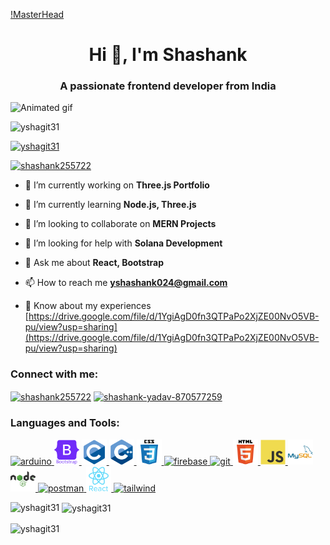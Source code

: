 [!MasterHead](https://www.bing.com/images/search?view=detailV2&ccid=7iXV%2bcQH&id=AE18FED687883D41D8B1E1369292908FF3846120&thid=OIP.7iXV-cQHLKFfqnIyoqnohgHaDF&mediaurl=https%3a%2f%2fcdn.vectorstock.com%2fi%2fpreview-1x%2f14%2f95%2fbanner-software-ui-and-development-for-different-vector-37731495.jpg&exph=250&expw=600&q=devloper+banner&simid=608007330899704061&FORM=IRPRST&ck=263759B741F2CF1C7F1827FE4D418E96&selectedIndex=4&itb=0)

<h1 align="center">Hi 👋, I'm Shashank</h1>
<h3 align="center">A passionate frontend developer from India</h3>
<img src="https://mir-s3-cdn-cf.behance.net/project_modules/fs/579fe1183178475.653aa8931b193.gif" alt="Animated gif" width="400">

<p align="left"> <img src="https://komarev.com/ghpvc/?username=yshagit31&label=Profile%20views&color=0e75b6&style=flat" alt="yshagit31" /> </p>

<p align="left"> <a href="https://github.com/ryo-ma/github-profile-trophy"><img src="https://github-profile-trophy.vercel.app/?username=yshagit31" alt="yshagit31" /></a> </p>

<p align="left"> <a href="https://twitter.com/shashank255722" target="blank"><img src="https://img.shields.io/twitter/follow/shashank255722?logo=twitter&style=for-the-badge" alt="shashank255722" /></a> </p>

- 🔭 I’m currently working on **Three.js Portfolio**

- 🌱 I’m currently learning **Node.js, Three.js**

- 👯 I’m looking to collaborate on **MERN Projects**

- 🤝 I’m looking for help with **Solana Development**

- 💬 Ask me about **React, Bootstrap**

- 📫 How to reach me **yshashank024@gmail.com**

- 📄 Know about my experiences [https://drive.google.com/file/d/1YgiAgD0fn3QTPaPo2XjZE00NvO5VB-pu/view?usp=sharing](https://drive.google.com/file/d/1YgiAgD0fn3QTPaPo2XjZE00NvO5VB-pu/view?usp=sharing)

<h3 align="left">Connect with me:</h3>
<p align="left">
<a href="https://twitter.com/shashank255722" target="blank"><img align="center" src="https://raw.githubusercontent.com/rahuldkjain/github-profile-readme-generator/master/src/images/icons/Social/twitter.svg" alt="shashank255722" height="30" width="40" /></a>
<a href="https://linkedin.com/in/shashank-yadav-870577259" target="blank"><img align="center" src="https://raw.githubusercontent.com/rahuldkjain/github-profile-readme-generator/master/src/images/icons/Social/linked-in-alt.svg" alt="shashank-yadav-870577259" height="30" width="40" /></a>
</p>

<h3 align="left">Languages and Tools:</h3>
<p align="left"> <a href="https://www.arduino.cc/" target="_blank" rel="noreferrer"> <img src="https://cdn.worldvectorlogo.com/logos/arduino-1.svg" alt="arduino" width="40" height="40"/> </a> <a href="https://getbootstrap.com" target="_blank" rel="noreferrer"> <img src="https://raw.githubusercontent.com/devicons/devicon/master/icons/bootstrap/bootstrap-plain-wordmark.svg" alt="bootstrap" width="40" height="40"/> </a> <a href="https://www.cprogramming.com/" target="_blank" rel="noreferrer"> <img src="https://raw.githubusercontent.com/devicons/devicon/master/icons/c/c-original.svg" alt="c" width="40" height="40"/> </a> <a href="https://www.w3schools.com/cpp/" target="_blank" rel="noreferrer"> <img src="https://raw.githubusercontent.com/devicons/devicon/master/icons/cplusplus/cplusplus-original.svg" alt="cplusplus" width="40" height="40"/> </a> <a href="https://www.w3schools.com/css/" target="_blank" rel="noreferrer"> <img src="https://raw.githubusercontent.com/devicons/devicon/master/icons/css3/css3-original-wordmark.svg" alt="css3" width="40" height="40"/> </a> <a href="https://firebase.google.com/" target="_blank" rel="noreferrer"> <img src="https://www.vectorlogo.zone/logos/firebase/firebase-icon.svg" alt="firebase" width="40" height="40"/> </a> <a href="https://git-scm.com/" target="_blank" rel="noreferrer"> <img src="https://www.vectorlogo.zone/logos/git-scm/git-scm-icon.svg" alt="git" width="40" height="40"/> </a> <a href="https://www.w3.org/html/" target="_blank" rel="noreferrer"> <img src="https://raw.githubusercontent.com/devicons/devicon/master/icons/html5/html5-original-wordmark.svg" alt="html5" width="40" height="40"/> </a> <a href="https://developer.mozilla.org/en-US/docs/Web/JavaScript" target="_blank" rel="noreferrer"> <img src="https://raw.githubusercontent.com/devicons/devicon/master/icons/javascript/javascript-original.svg" alt="javascript" width="40" height="40"/> </a> <a href="https://www.mysql.com/" target="_blank" rel="noreferrer"> <img src="https://raw.githubusercontent.com/devicons/devicon/master/icons/mysql/mysql-original-wordmark.svg" alt="mysql" width="40" height="40"/> </a> <a href="https://nodejs.org" target="_blank" rel="noreferrer"> <img src="https://raw.githubusercontent.com/devicons/devicon/master/icons/nodejs/nodejs-original-wordmark.svg" alt="nodejs" width="40" height="40"/> </a> <a href="https://postman.com" target="_blank" rel="noreferrer"> <img src="https://www.vectorlogo.zone/logos/getpostman/getpostman-icon.svg" alt="postman" width="40" height="40"/> </a> <a href="https://reactjs.org/" target="_blank" rel="noreferrer"> <img src="https://raw.githubusercontent.com/devicons/devicon/master/icons/react/react-original-wordmark.svg" alt="react" width="40" height="40"/> </a> <a href="https://tailwindcss.com/" target="_blank" rel="noreferrer"> <img src="https://www.vectorlogo.zone/logos/tailwindcss/tailwindcss-icon.svg" alt="tailwind" width="40" height="40"/> </a> </p>

<p><img align="left" src="https://github-readme-stats.vercel.app/api/top-langs?username=yshagit31&show_icons=true&locale=en&layout=compact" alt="yshagit31" /></p>

<p>&nbsp;<img align="center" src="https://github-readme-stats.vercel.app/api?username=yshagit31&show_icons=true&locale=en" alt="yshagit31" /></p>

<p><img align="center" src="https://github-readme-streak-stats.herokuapp.com/?user=yshagit31&" alt="yshagit31" /></p>
